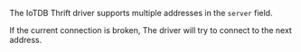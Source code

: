 The IoTDB Thrift driver supports multiple addresses in the `server` field.

If the current connection is broken, The driver will try to connect to the next address.

